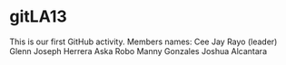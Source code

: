 # gitLA13
This is our first GitHub activity.
Members names:
Cee Jay Rayo (leader)
Glenn Joseph Herrera
Aska Robo
Manny Gonzales
Joshua Alcantara
